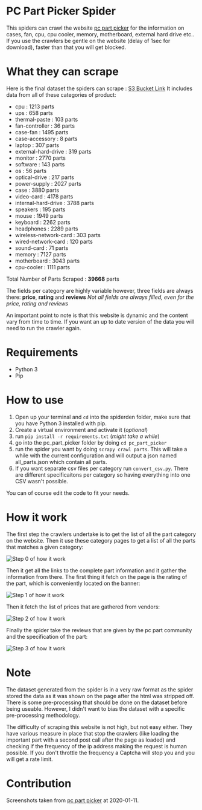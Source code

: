 # PC Part Picker Spider
This spiders can crawl the website [pc part picker](https://pcpartpicker.com/) for the information on cases, fan, cpu, cpu cooler, memory, motherboard, external hard drive etc..
If you use the crawlers be gentle on the website (delay of 1sec for download), faster than that you will get blocked.

# What they can scrape
Here is the final dataset the spiders can scrape : [S3 Bucket Link](https://web-scraping-data-yacinemahdid.s3-us-west-2.amazonaws.com/pc_parts.zip)
It includes data from all of these categories of product:
- cpu : 1213 parts
- ups : 658 parts
- thermal-paste : 103 parts
- fan-controller : 36 parts
- case-fan : 1495 parts
- case-accessory : 8 parts
- laptop : 307 parts
- external-hard-drive : 319 parts
- monitor : 2770 parts
- software : 143 parts
- os : 56 parts
- optical-drive : 217 parts
- power-supply : 2027 parts
- case : 3880 parts
- video-card : 4178 parts
- internal-hard-drive : 3788 parts
- speakers : 195 parts
- mouse : 1949 parts
- keyboard : 2262 parts
- headphones : 2289 parts
- wireless-network-card : 303 parts
- wired-network-card : 120 parts
- sound-card : 71 parts
- memory : 7127 parts
- motherboard : 3043 parts
- cpu-cooler : 1111 parts

Total Number of Parts Scraped : **39668** parts

The fields per category are highly variable however, three fields are always there: **price**, **rating** and **reviews**
_Not all fields are always filled, even for the price, rating and reviews_

An important point to note is that this website is dynamic and the content vary from time to time. If you want an up to date version of the data you will need to run the crawler again.

# Requirements
- Python 3
- Pip

# How to use

1. Open up your terminal and `cd` into the spiderden folder, make sure that you have Python 3 installed with pip.
2. Create a virtual environment and activate it (_optional_)
3. run `pip install -r requirements.txt` (_might take a while_)
4. go into the pc_part_picker folder by doing `cd pc_part_picker`
5. run the spider you want by doing `scrapy crawl parts`. This will take a while with the current configuration and will output a json named all_parts.json which contain all parts. 
6. If you want separate csv files per category run `convert_csv.py`. There are different specificaitons per category so having everything into one CSV wasn't possible.

You can of course edit the code to fit your needs.

# How it work
The first step the crawlers undertake is to get the list of all the part category on the website. 
Then it use these category pages to get a list of all the parts that matches a given category:

![Step 0 of how it work](https://github.com/yacineMahdid/spiderden/blob/master/media/pc_part_picker/target_0.png)

Then it get all the links to the complete part information and it gather the information from there.
The first thing it fetch on the page is the rating of the part, which is conveniently located on the banner:

![Step 1 of how it work](https://github.com/yacineMahdid/spiderden/blob/master/media/pc_part_picker/target_1.png)

Then it fetch the list of prices that are gathered from vendors:

![Step 2 of how it work](https://github.com/yacineMahdid/spiderden/blob/master/media/pc_part_picker/target_2.png)

Finally the spider take the reviews that are given by the pc part community and the specification of the part:

![Step 3 of how it work](https://github.com/yacineMahdid/spiderden/blob/master/media/pc_part_picker/target_3.png)


# Note
The dataset generated from the spider is in a very raw format as the spider stored the data as it was shown on the page after the html was stripped off. There is some pre-processing that should be done on the dataset before being useable. However, I didn't want to bias the dataset with a specific pre-processing methodology.

The difficulty of scraping this website is not high, but not easy either. They have various measure in place that stop the crawlers (like loading the important part with a second post call after the page as loaded) and checking if the frequency of the ip address making the request is human possible. If you don't throttle the frequency a Captcha will stop you and you will get a rate limit.

# Contribution
Screenshots taken from [pc part picker](https://pcpartpicker.com/) at 2020-01-11.
